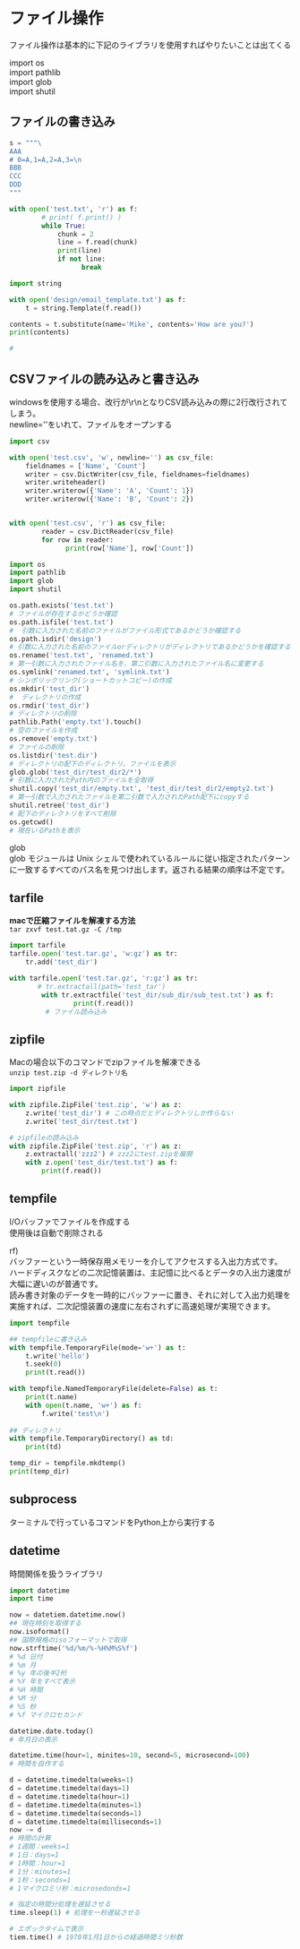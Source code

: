 # ファイル操作
ファイル操作は基本的に下記のライブラリを使用すればやりたいことは出てくる

import os  
import pathlib  
import glob  
import shutil


## ファイルの書き込み
```py
s = """\
AAA
# 0=A,1=A,2=A,3=\n
BBB
CCC
DDD
"""

with open('test.txt', 'r') as f:
        # print( f.print() )
        while True:
            chunk = 2
            line = f.read(chunk)
            print(line)
            if not line:
                  break

```

```py
import string

with open('design/email_template.txt') as f:
    t = string.Template(f.read())

contents = t.substitute(name='Mike', contents='How are you?')
print(contents)

# 
```

## CSVファイルの読み込みと書き込み
windowsを使用する場合、改行が\r\nとなりCSV読み込みの際に2行改行されてしまう。  
newline=''をいれて、ファイルをオープンする

```py
import csv

with open('test.csv', 'w', newline='') as csv_file:
    fieldnames = ['Name', 'Count']
    writer = csv.DictWriter(csv_file, fieldnames=fieldnames)
    writer.writeheader()
    writer.writerow({'Name': 'A', 'Count': 1})
    writer.writerow({'Name': 'B', 'Count': 2})


with open('test.csv', 'r') as csv_file:
        reader = csv.DictReader(csv_file)
        for row in reader:
              print(row['Name'], row['Count'])
```

```py
import os
import pathlib
import glob
import shutil

os.path.exists('test.txt') 
# ファイルが存在するかどうか確認
os.path.isfile('test.txt') 
#  引数に入力された名前のファイルがファイル形式であるかどうか確認する
os.path.isdir('design')
# 引数に入力された名前のファイルorディレクトリがディレクトリであるかどうかを確認する
os.rename('test.txt', 'renamed.txt')
# 第一引数に入力されたファイル名を、第二引数に入力されたファイル名に変更する
os.symlink('renamed.txt', 'symlink.txt')
# シンボリックリンク(ショートカットコピー)の作成
os.mkdir('test_dir')
#  ディレクトリの作成
os.rmdir('test_dir')
# ディレクトリの削除
pathlib.Path('empty.txt').touch() 
# 空のファイルを作成
os.remove('empty.txt')
# ファイルの削除
os.listdir('test.dir')
# ディレクトリの配下のディレクトリ、ファイルを表示
glob.glob('test_dir/test_dir2/*')
# 引数に入力されたPath内のファイルを全取得
shutil.copy('test_dir/empty.txt', 'test_dir/test_dir2/empty2.txt')
# 第一引数で入力されたファイルを第二引数で入力されたPath配下にcopyする
shutil.retree('test_dir')
# 配下のディレクトリをすべて削除
os.getcwd()
# 現在いるPathを表示
```

glob  
glob モジュールは Unix シェルで使われているルールに従い指定されたパターンに一致するすべてのパス名を見つけ出します。返される結果の順序は不定です。

## tarfile
**macで圧縮ファイルを解凍する方法**  
`tar zxvf test.tat.gz -C /tmp`

```py
import tarfile
tarfile.open('test.tar.gz', 'w:gz') as tr:
    tr.add('test_dir')

with tarfile.open('test.tar.gz', 'r:gz') as tr:
       # tr.extractall(path='test_tar')
        with tr.extractfile('test_dir/sub_dir/sub_test.txt') as f:
                print(f.read())
         # ファイル読み込み       

```

## zipfile
Macの場合以下のコマンドでzipファイルを解凍できる  
`unzip test.zip -d ディレクトリ名`

```py
import zipfile

with zipfile.ZipFile('test.zip', 'w') as z:
    z.write('test_dir') # この時点だとディレクトリしか作らない
    z.write('test_dir/test.txt')

# zipfileの読み込み
with zipfile.ZipFile('test.zip', 'r') as z:
    z.extractall('zzz2') # zzz2にtest.zipを展開
    with z.open('test_dir/test.txt') as f:
        print(f.read())
```

## tempfile
I/Oバッファでファイルを作成する  
使用後は自動で削除される

rf)  
バッファーという一時保存用メモリーを介してアクセスする入出力方式です。  
ハードディスクなどの二次記憶装置は、主記憶に比べるとデータの入出力速度が大幅に遅いのが普通です。  
読み書き対象のデータを一時的にバッファーに置き、それに対して入出力処理を実施すれば、二次記憶装置の速度に左右されずに高速処理が実現できます。

```py
import tempfile

## tempfileに書き込み
with tempfile.TemporaryFile(mode='w+') as t:
    t.write('hello')
    t.seek(0)
    print(t.read())

with tempfile.NamedTemporaryFile(delete=False) as t:
    print(t.name)
    with open(t.name, 'w+') as f:
        f.write('test\n')
    
## ディレクトリ
with tempfile.TemporaryDirectory() as td:
    print(td)

temp_dir = tempfile.mkdtemp()
print(temp_dir)
```


## subprocess
ターミナルで行っているコマンドをPython上から実行する




## datetime
時間関係を扱うライブラリ

```py
import datetime
import time

now = datetiem.datetime.now()
## 現在時刻を取得する
now.isoformat()
## 国際規格のisoフォーマットで取得
now.strftime('%d/%m/%-%H%M%S%f')
# %d 日付
# %m 月
# %y 年の後半2桁
# %Y 年をすべて表示
# %H 時間
# %M 分
# %S 秒
# %f マイクロセカンド

datetime.date.today()
# 年月日の表示

datetime.time(hour=1, minites=10, second=5, microsecond=100)
# 時間を自作する

d = datetime.timedelta(weeks=1)
d = datetime.timedelta(days=1)
d = datetime.timedelta(hour=1)
d = datetime.timedelta(minutes=1)
d = datetime.timedelta(seconds=1)
d = datetime.timedelta(milliseconds=1)
now -= d
# 時間の計算
# 1週間：weeks=1
# 1日：days=1
# 1時間：hour=1
# 1分：minutes=1
# 1秒：seconds=1
# 1マイクロミリ秒：microsedonds=1

# 指定の時間分処理を遅延させる
time.sleep(1) # 処理を一秒遅延させる

# エポックタイムで表示
tiem.time() # 1970年1月1日からの経過時間ミリ秒数
```

